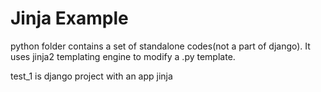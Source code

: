 # Jinja Example

 python folder contains a set of standalone codes(not a part of django).
 It uses jinja2 templating engine to modify a .py template.


 test_1 is django project with an app jinja
